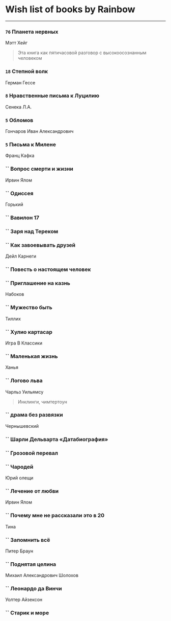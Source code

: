 # Wish list of books by Rainbow
---

### `76` Планета нервных
Мэтт Хейг
> Эта книга как пятичасовой разговор с высокоосознанным человеком

### `18` Степной волк
Герман Гессе

### `8` Нравственные письма к Луцилию
Сенека Л.А.

### `5` Обломов
Гончаров Иван Александрович

### `5` Письма к Милене
Франц Кафка

### `` Вопрос смерти и жизни
Ирвин Ялом

### `` Одиссея

Горький

### `` Вавилон 17

### `` Заря над Тереком

### `` Как завоевывать друзей
Дейл Карнеги

### `` Повесть о настоящем человек

### `` Приглашение на казнь
Набоков

### `` Мужество быть
Тиллих

### `` Хулио картасар
Игра В Классики

### `` Маленькая жизнь
Ханья

### `` Логово льва
Чарльз Уильямсу
> Инклинги, чимтертоун

### `` драма без развязки
Чернышевский

### `` Шарли Дельварта «Датабиография»

### `` Грозовой перевал

### `` Чародей
Юрий олещи

### `` Лечение от любви
Ирвин Ялом

### `` Почему мне не рассказали это в 20
Тина

### `` Запомнить всё
Питер Браун

### `` Поднятая целина
Михаил Александрович Шолохов

### `` Леонардо да Винчи
Уолтер Айзексон

### `` Старик и море


